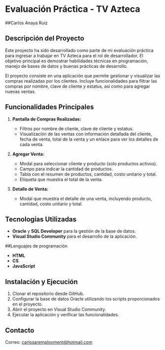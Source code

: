 # Evaluación Práctica - TV Azteca
##Carlos Anaya Ruiz
## Descripción del Proyecto

Este proyecto ha sido desarrollado como parte de mi evaluación práctica para ingresar a trabajar en TV Azteca para el rol de desarrollador. El objetivo principal es demostrar habilidades técnicas en programación, manejo de bases de datos y buenas prácticas de desarrollo. 

El proyecto consiste en una aplicación que permite gestionar y visualizar las compras realizadas por los clientes. Incluye funcionalidades para filtrar las compras por nombre, clave de cliente y estatus, así como para agregar nuevas ventas.

## Funcionalidades Principales

1. **Pantalla de Compras Realizadas:**
   - Filtros por nombre de cliente, clave de cliente y estatus.
   - Visualización de las ventas con información detallada del cliente, fecha de venta, total de la venta y un enlace para ver los detalles de cada venta.

2. **Agregar Venta:**
   - Modal para seleccionar cliente y producto (solo productos activos).
   - Campo para indicar la cantidad de productos.
   - Tabla con el resumen de productos, cantidad, costo unitario y total.
   - Etiqueta que muestra el total de la venta.

3. **Detalle de Venta:**
   - Modal que muestra el detalle de una venta, incluyendo producto, cantidad, costo unitario y total.

## Tecnologías Utilizadas

- **Oracle** y **SQL Developer** para la gestión de la base de datos.
- **Visual Studio Community** para el desarrollo de la aplicación.

##Lenguajes de programación

- **HTML**
- **CS**
- **JavaScript**

## Instalación y Ejecución

1. Clonar el repositorio desde GitHub.
2. Configurar la base de datos Oracle utilizando los scripts proporcionados en el proyecto.
3. Abrir el proyecto en Visual Studio Community.
4. Ejecutar la aplicación y verificar las funcionalidades.

## Contacto

Correo: carlosaremployment@hotmail.com
